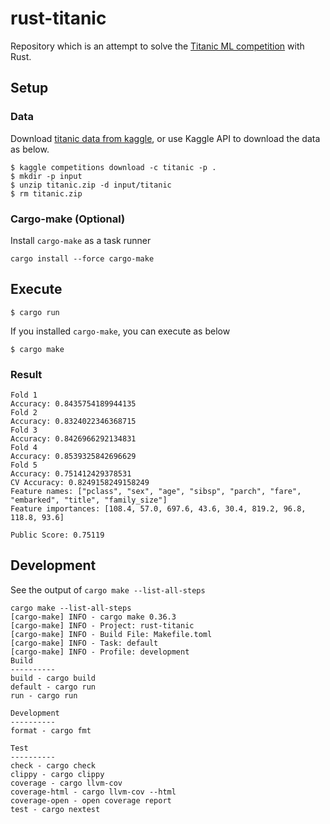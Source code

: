 # rust-titanic

Repository which is an attempt to solve the [Titanic ML competition](https://www.kaggle.com/competitions/titanic) with Rust.

## Setup

### Data

Download [titanic data from kaggle](https://www.kaggle.com/competitions/titanic/data), or use Kaggle API to download the data as below.

```
$ kaggle competitions download -c titanic -p .
$ mkdir -p input
$ unzip titanic.zip -d input/titanic
$ rm titanic.zip
```

### Cargo-make (Optional)

Install `cargo-make` as a task runner

```
cargo install --force cargo-make
```

## Execute

```
$ cargo run
```

If you installed `cargo-make`, you can execute as below

```
$ cargo make
```

### Result

```
Fold 1
Accuracy: 0.8435754189944135
Fold 2
Accuracy: 0.8324022346368715
Fold 3
Accuracy: 0.8426966292134831
Fold 4
Accuracy: 0.8539325842696629
Fold 5
Accuracy: 0.751412429378531
CV Accuracy: 0.8249158249158249
Feature names: ["pclass", "sex", "age", "sibsp", "parch", "fare", "embarked", "title", "family_size"]
Feature importances: [108.4, 57.0, 697.6, 43.6, 30.4, 819.2, 96.8, 118.8, 93.6]
```

```
Public Score: 0.75119
```

## Development

See the output of `cargo make --list-all-steps`

```
cargo make --list-all-steps
[cargo-make] INFO - cargo make 0.36.3
[cargo-make] INFO - Project: rust-titanic
[cargo-make] INFO - Build File: Makefile.toml
[cargo-make] INFO - Task: default
[cargo-make] INFO - Profile: development
Build
----------
build - cargo build
default - cargo run
run - cargo run

Development
----------
format - cargo fmt

Test
----------
check - cargo check
clippy - cargo clippy
coverage - cargo llvm-cov
coverage-html - cargo llvm-cov --html
coverage-open - open coverage report
test - cargo nextest
```
